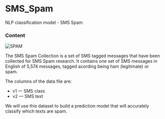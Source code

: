 # SMS_Spam
NLP classification model - SMS Spam

### **Content**

![SPAM](https://it93.co.uk/wp-content/uploads/2017/04/spam-email.jpg)


The SMS Spam Collection is a set of SMS tagged messages that have been collected for SMS Spam research. It contains one set of SMS messages in English of 5,574 messages, tagged acording being ham (legitimate) or spam.

The columns of the data file are:

* v1 — SMS class
* v2 — SMS text

We will use this dataset to build a prediction model that will accurately classify which texts are spam.
